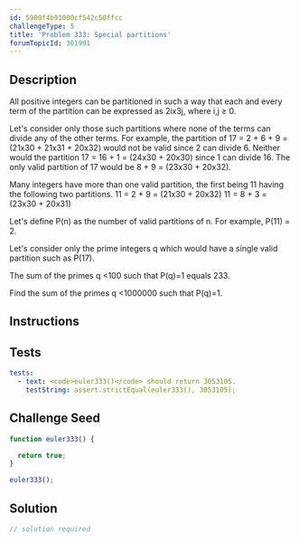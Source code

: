 ```yaml
---
id: 5900f4b91000cf542c50ffcc
challengeType: 5
title: 'Problem 333: Special partitions'
forumTopicId: 301991
---
```


## Description
<section id='description'>
All positive integers can be partitioned in such a way that each and every term of the partition can be expressed as 2ix3j, where i,j ≥ 0.

Let's consider only those such partitions where none of the terms can divide any of the other terms.
For example, the partition of 17 = 2 + 6 + 9 = (21x30 + 21x31 + 20x32) would not be valid since 2 can divide 6. Neither would the partition 17 = 16 + 1 = (24x30 + 20x30) since 1 can divide 16. The only valid partition of 17 would be 8 + 9 = (23x30 + 20x32).

Many integers have more than one valid partition, the first being 11 having the following two partitions.
11 = 2 + 9 = (21x30 + 20x32)
11 = 8 + 3 = (23x30 + 20x31)

Let's define P(n) as the number of valid partitions of n. For example, P(11) = 2.

Let's consider only the prime integers q which would have a single valid partition such as P(17).

The sum of the primes q <100 such that P(q)=1 equals 233.

Find the sum of the primes q <1000000 such that P(q)=1.
</section>

## Instructions
<section id='instructions'>

</section>

## Tests
<section id='tests'>

```yml
tests:
  - text: <code>euler333()</code> should return 3053105.
    testString: assert.strictEqual(euler333(), 3053105);

```

</section>

## Challenge Seed
<section id='challengeSeed'>

<div id='js-seed'>

```js
function euler333() {

  return true;
}

euler333();
```

</div>



</section>

## Solution
<section id='solution'>

```js
// solution required
```

</section>
